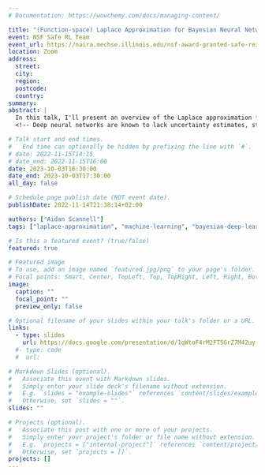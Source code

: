 ```yaml
---
# Documentation: https://wowchemy.com/docs/managing-content/

title: "(Function-space) Laplace Approximation for Bayesian Neural Networks"
event: NSF Safe RL Team
event_url: https://naira.mechse.illinois.edu/nsf-award-granted-safe-reinforcement-learning-in-non-stationary-environments-with-fast-adaptation-and-disturbance-prediction/
location: Zoom
address:
  street:
  city:
  region:
  postcode:
  country:
summary: 
abstract: |
  In this talk, I'll present an overview of the Laplace approximation for quantifying uncertainty in Bayesian neural networks. I'll then introduce our work, name Sparse Function-space Representation (SFR), which can be viewed as a function-space Laplace approximation for BNNs. I’ll demonstrate the proposed approach for quantifying uncertainty in supervised learning, maintaining an expressive functional representation for continual learning, and guiding exploration in model-based reinforcement learning.
  <!-- Deep neural networks are known to lack uncertainty estimates, struggle to incorporate new data, and suffer from catastrophic forgetting. In this talk, I'll present our method that attempts to mitigate these issues by converting neural networks from weight-space to a sparse Gaussian process, via the so-called dual parameters. This offers a compact and principled way of capturing uncertainty and enables us to incorporate new data without retraining whilst retaining predictive performance. I’ll demonstrate the proposed approach for quantifying uncertainty in supervised learning, maintaining an expressive functional representation for continual learning, and guiding exploration in model-based reinforcement learning. -->

# Talk start and end times.
#   End time can optionally be hidden by prefixing the line with `#`.
# date: 2022-11-15T14:15
# date_end: 2022-11-15T16:00
date: 2023-10-03T16:30:00
date_end: 2023-10-03T17:30:00
all_day: false

# Schedule page publish date (NOT event date).
publishDate: 2022-11-14T21:38:14+02:00

authors: ["Aidan Scannell"]
tags: ["laplace-approximation", "machine-learning", "bayesian-deep-learning"]

# Is this a featured event? (true/false)
featured: true

# Featured image
# To use, add an image named `featured.jpg/png` to your page's folder. 
# Focal points: Smart, Center, TopLeft, Top, TopRight, Left, Right, BottomLeft, Bottom, BottomRight.
image:
  caption: ""
  focal_point: ""
  preview_only: false

# Optional filename of your slides within your talk's folder or a URL.
links:
  - type: slides
    url: https://docs.google.com/presentation/d/1qWtoF4rM2FT5GrZ7M42uy-UEyen7vLakgxmXDuKhYKM/edit?usp=sharing
  #- type: code
  #  url: 

# Markdown Slides (optional).
#   Associate this event with Markdown slides.
#   Simply enter your slide deck's filename without extension.
#   E.g. `slides = "example-slides"` references `content/slides/example-slides.md`.
#   Otherwise, set `slides = ""`.
slides: ""

# Projects (optional).
#   Associate this post with one or more of your projects.
#   Simply enter your project's folder or file name without extension.
#   E.g. `projects = ["internal-project"]` references `content/project/deep-learning/index.md`.
#   Otherwise, set `projects = []`.
projects: []
---
```

